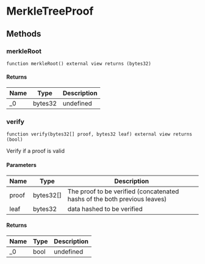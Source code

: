 # MerkleTreeProof









## Methods

### merkleRoot

```solidity
function merkleRoot() external view returns (bytes32)
```






#### Returns

| Name | Type | Description |
|---|---|---|
| _0 | bytes32 | undefined |

### verify

```solidity
function verify(bytes32[] proof, bytes32 leaf) external view returns (bool)
```

Verify if a proof is valid



#### Parameters

| Name | Type | Description |
|---|---|---|
| proof | bytes32[] | The proof to be verified (concatenated hashs of the both previous leaves) |
| leaf | bytes32 | data hashed to be verified |

#### Returns

| Name | Type | Description |
|---|---|---|
| _0 | bool | undefined |




